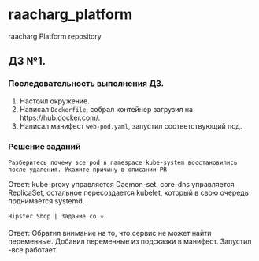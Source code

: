 # raacharg_platform
raacharg Platform repository

## ДЗ №1.

### Последовательность выполнения ДЗ.
1. Настоил окружение.
2. Написал `Dockerfile`, собрал контейнер загрузил на https://hub.docker.com/.
3. Написал манифест `web-pod.yaml`, запустил соответствующий под.

### Решение заданий

`Разберитесь почему все pod в namespace kube-system восстановились
после удаления. Укажите причину в описании PR`

Ответ: kube-proxy управляется Daemon-set, core-dns управляется ReplicaSet, остальное пересоздается kubelet, который в свою очередь поднимается systemd.

`Hipster Shop | Задание со ⭐`

Ответ: Обратил внимание на то, что сервис не может найти переменные. Добавил переменные из подсказки в манифест. Запустил -все работает.